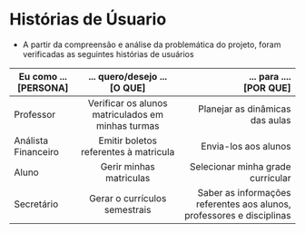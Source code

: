 # Histórias de Úsuario

- A partir da compreensão e análise da problemática do projeto, foram verificadas as seguintes histórias de usuários 

| Eu como ...<br />[PERSONA]   |      ... quero/desejo ...<br />[O QUE]      |  ... para ....<br />[POR QUE] |
|----------|:-------------:|------:|
| Professor | Verificar os alunos matriculados em minhas turmas | Planejar as dinâmicas das aulas |
| Análista Financeiro | Emitir boletos referentes à matricula | Envia-los aos alunos |
| Aluno | Gerir minhas matriculas | Selecionar minha grade currícular |
| Secretário | Gerar o currículos semestrais | Saber as informações referentes aos alunos, professores e disciplinas |
